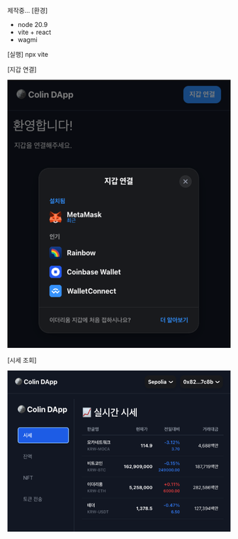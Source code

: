 제작중...
[환경]
- node 20.9
- vite + react
- wagmi

[실행]
npx vite

[지갑 연결]

![ConnectWallet Image](src/assets/connectWallet.png)

[시세 조회]

![Ticker Image](src/assets/ticker.png)
